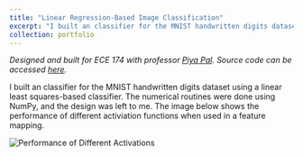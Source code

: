 ```yaml
---
title: "Linear Regression-Based Image Classification"
excerpt: "I built an classifier for the MNIST handwritten digits dataset using a linear least squares-based classifier. <br/><img src='/images/LinRegClassification.png'>"
collection: portfolio
---
```

*Designed and built for ECE 174 with professor [Piya Pal](https://jacobsschool.ucsd.edu/faculty/profile?id=411). Source code can be accessed [here](https://github.com/pranavnreddy/ECE174ImageClassifier).*

I built an classifier for the MNIST handwritten digits dataset using a linear least squares-based classifier.
The numerical routines were done using NumPy, and the design was left to me. 
The image below shows the performance of different activiation functions when used in a feature mapping.

![Performance of Different Activations](/images/LinRegClassification.png)